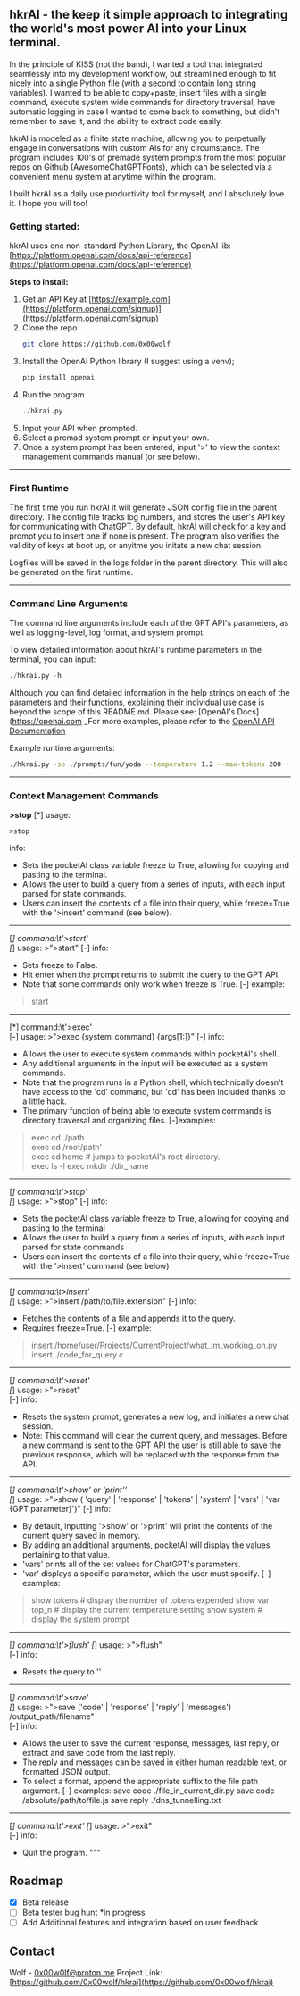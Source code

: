 

<!-- ABOUT THE PROJECT -->
## hkrAI - the keep it simple approach to integrating the world's most power AI into your Linux terminal.

In the principle of KISS (not the band), I wanted a tool that integrated seamlessly into my development workflow, but streamlined enough to fit nicely into a single Python file (with a second to contain long string variables). I wanted to be able to copy+paste, insert files with a single command, execute system wide commands for directory traversal, have automatic logging in case I wanted to come back to something, but didn't remember to save it, and the ability to extract code easily.

hkrAI is modeled as a finite state machine, allowing you to perpetually engage in conversations with custom AIs for any circumstance. The program includes 100's of premade system prompts from the most popular repos on Github (AwesomeChatGPTFonts), which can be selected via a convenient menu system at anytime within the program.

I built hkrAI as a daily use productivity tool for myself, and I absolutely love it. I hope you will too!

<!-- GETTING STARTED -->
### Getting started:

hkrAI uses one non-standard Python Library, the OpenAI lib: [https://platform.openai.com/docs/api-reference](https://platform.openai.com/docs/api-reference)

**Steps to install:**

1. Get an API Key at [https://example.com](https://platform.openai.com/signup)](https://platform.openai.com/signup)
2. Clone the repo
   ```sh
   git clone https://github.com/0x00wolf
   ```
3. Install the OpenAI Python library (I suggest using a venv);
   ```python
   pip install openai
   ```
4. Run the program
   ```Python
   ./hkrai.py 
   ```
5. Input your API when prompted.
6. Select a premad system prompt or input your own.
7. Once a system prompt has been entered, input '>' to view the context management commands manual (or see below).
---
### First Runtime

The first time you run hkrAI it will generate JSON config file in the parent directory. The config file tracks log numbers, and stores the user's API key for communicating with ChatGPT. By default, hkrAI will check for a key and prompt you to insert one if none is present. The program also verifies the validity of keys at boot up, or anyitme you initate a new chat session.

Logfiles will be saved in the logs folder in the parent directory. This will also be generated on the first runtime.

---
### Command Line Arguments

The command line arguments include each of the GPT API's parameters, as well as logging-level, log format, and system prompt.

To view detailed information about hkrAI's runtime parameters in the terminal, you can input:

```python
./hkrai.py -h
```

Although you can find detailed information in the help strings on each of the parameters and their functions, explaining their individual use case is beyond the scope of this README.md. Please see: [OpenAI's Docs](https://openai.com
_For more examples, please refer to the [OpenAI API Documentation](https://platform.openai.com/docs/api-referen)

Example runtime arguments:

```bash
./hkrai.py -sp ./prompts/fun/yoda --temperature 1.2 --max-tokens 200 --log-format txt
```
---
### Context Management Commands

**>stop**
[*] usage: 

```
>stop
```
info:
  - Sets the pocketAI class variable freeze to True, allowing for copying and pasting to the terminal.
  - Allows the user to build a query from a series of inputs, with each input parsed for state commands.
  - Users can insert the contents of a file into their query, while freeze=True with the '>insert' command (see below).
---

[*] command:\t'>start'  
[*] usage: >">start"
[-] info:
- Sets freeze to False. 
- Hit enter when the prompt returns to submit the query to the GPT API.
- Note that some commands only work when freeze is True.
[-] example:
>start

----

[*] command:\t'>exec'  
[-] usage: >">exec {system_command} {args[1:]}"
[-] info:
- Allows the user to execute system commands within pocketAI's shell.
- Any additional arguments in the input will be executed as a system commands.
- Note that the program runs in a Python shell, which technically doesn't have access to the 'cd' command,
but 'cd' has been included thanks to a little hack.
- The primary function of being able to execute system commands is directory traversal and organizing files.
[-]examples:
>exec cd ./path  
>exec cd /root/path'       
>exec cd home  # jumps to pocketAI's root directory.          
>exec ls -l
>exec mkdir ./dir_name 

----

[*] command:\t'>stop'  
[*] usage: >">stop"
[-] info:
- Sets the pocketAI class variable freeze to True, allowing for copying and pasting to the terminal
- Allows the user to build a query from a series of inputs, with each input parsed for state commands
- Users can insert the contents of a file into their query, while freeze=True with the '>insert' command (see below)

----

[*] command:\t>insert'  
[*] usage: >">insert  /path/to/file.extension"
[-] info:
- Fetches the contents of a file and appends it to the query.
- Requires freeze=True.
[-] example:
>insert /home/user/Projects/CurrentProject/what_im_working_on.py
>insert ./code_for_query.c

----

[*] command:\t'>reset'             
[*] usage: >">reset"       
[-] info:
- Resets the system prompt, generates a new log, and initiates a new chat session.
- Note: This command will clear the current query, and messages. Before a new command is sent to the GPT
API the user is still able to save the previous response, which will be replaced with the response from the API.

----

[*] command:\t'>show' or 'print''  
[*] usage: >">show ( 'query' | 'response' | 'tokens' | 'system' | 'vars' | 'var {GPT parameter}')"
[-] info:
- By default, inputting '>show' or '>print' will print the contents of the current query saved in memory. 
- By adding an additional arguments, pocketAI will display the values pertaining to that value.
- 'vars' prints all of the set values for ChatGPT's parameters.
- 'var' displays a specific parameter, which the user must specify.
[-] examples:
>show tokens                        # display the number of tokens expended
>show var top_n                   # display the current temperature setting
>show system                       # display the system prompt

----

[*] command:\t'>flush' 
[*] usage: >">flush"                    
[-] info:
- Resets the query to ''.

----

[*] command:\t'>save'  
[*] usage: >">save  ('code' | 'response' | 'reply' | 'messages')  /output_path/filename"                        
[-] info:
- Allows the user to save the current response, messages, last reply, or extract and save code from the last reply.
- The reply and messages can be saved in either human readable text, or formatted JSON output. 
- To select a format, append the appropriate suffix to the file path argument.
[-] examples:
save code ./file_in_current_dir.py
save code /absolute/path/to/file.js
save reply ./dns_tunnelling.txt

----

[*] command:\t'>exit'
[*] usage: >">exit"                     
[-] info:
- Quit the program.
"""
<!-- ROADMAP -->
## Roadmap

- [x] Beta release
- [ ] Beta tester bug hunt *in progress
- [ ] Add Additional features and integration based on user feedback

## Contact

Wolf - 0x00w0lf@proton.me
Project Link: [https://github.com/0x00wolf/hkrai](https://github.com/0x00wolf/hkrai)
